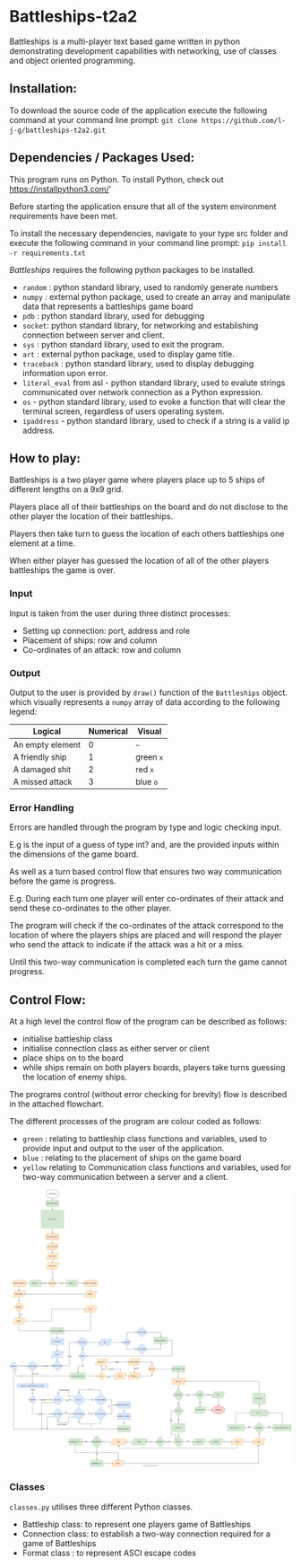 # Battleships-t2a2

Battleships is a multi-player text based game written in python demonstrating development capabilities with networking, use of classes and object oriented programming.

## Installation: 

To download the source code of the application execute the following command at your command line prompt:
`git clone https://github.com/l-j-g/battleships-t2a2.git`


## Dependencies / Packages Used:
This program runs on Python. To install Python, check out https://installpython3.com/'

Before starting the application ensure that all of the system environment requirements have been met.

To install the necessary dependencies, navigate to your type src folder and execute the following command in your command line prompt:
`pip install -r requirements.txt`

*Battleships* requires the following python packages to be installed.

- `random` : python standard library, used to randomly generate numbers 
- `numpy` : external python package, used to create an array and manipulate data that represents a battleships game board  
- `pdb` : python standard library, used for debugging 
- `socket`: python standard library, for networking and establishing connection between server and client. 
- `sys` : python standard library, used to exit the program.
- `art` : external python package, used to display game title.
- `traceback` : python standard library, used to display debugging information upon error.
- `literal_eval` from asl - python standard library, used to evalute strings communicated over network connection as a Python expression.
- `os` - python standard library, used to evoke a function that will clear the terminal screen, regardless of users operating system.
- `ipaddress` - python standard library, used to check if a string is a valid ip address.

## How to play:
Battleships is a two player game where players place up to 5 ships of different lengths on a 9x9 grid.

Players place all of their battleships on the board and do not disclose to the other player the location of their battleships.  

Players then take turn to guess the location of each others battleships one element at a time.  

When either player has guessed the location of all of the other players battleships the game is over.

### Input 

Input is taken from the user during three distinct processes:

- Setting up connection: port, address and role
- Placement of ships: row and column 
- Co-ordinates of an attack: row and column

### Output

Output to the user is provided by `draw()` function of the `Battleships` object. which visually represents a `numpy` array of data according to the following legend:

| Logical           | Numerical | Visual    |
|-------------------|-----------|-----------|
|  An empty element | 0         | `~`       |
| A friendly ship   | 1         | green `x` |
| A damaged shit    | 2         | red `x`   |
| A missed attack   | 3         | blue `o`  |

### Error Handling

Errors are handled through the program by type and logic checking input. 

E.g is the input of a guess of type int? and, are the provided inputs within the dimensions of the game board. 

As well as a turn based control flow that ensures two way communication before the game is progress. 

E.g. During each turn one player will enter co-ordinates of their attack and send these co-ordinates to the other player. 

The program will check if the co-ordinates of the attack correspond to the location of where the players ships are placed and will respond the player who send the attack to indicate if the attack was a hit or a miss.  

Until this two-way communication is completed each turn the game cannot progress. 

## Control Flow:

At a high level the control flow of the program can be described as follows: 

- initialise battleship class 
- initialise connection class as either server or client
- place ships on to the board
- while ships remain on both players boards, players take turns guessing the location of enemy ships.

The programs control (without error checking for brevity) flow is described in the attached flowchart. 

The different processes of the program are colour coded as follows: 
- `green` : relating to battleship class functions and variables, used to provide input and output to the user of the application.
- `blue` : relating to the placement of ships on the game board
- `yellow` relating to Communication class functions and variables, used for two-way communication between a server and a client.

![Battleships flowchart, showing control flow](./flowchart.svg)

### Classes 
`classes.py` utilises three different Python classes. 

- Battleship class: to represent one players game of Battleships
- Connection class: to establish a two-way connection required for a game of Battleships
- Format class : to represent ASCI escape codes 
